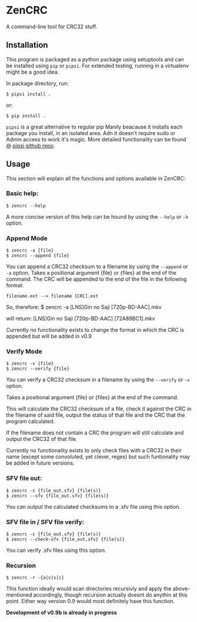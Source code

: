 # ZenCRC

A command-line tool for CRC32 stuff.


## Installation

This program is packaged as a python package using setuptools and can be installed using `pip` or `pipsi`.
For extended testing, running in a virtualenv might be a good idea.

In package directory, run:

    $ pipsi install .

or:

    $ pip install .


`pipsi` is a great alternative to regular pip Manily beacause it installs
each package you install, in an isolated area.
Adn it doesn't require sudo or Admin access to work it's magic.
More detailed functionality can be found @ [pipsi github repo](https://github.com/mitsuhiko/pipsi#readme).


## Usage

This section will explain all the functions and options available in ZenCRC:

### Basic help:

    $ zencrc --help

A more concise version of this help can be hound by using the `--help` or `-h`
option.


### Append Mode

	$ zencrc -a {file}
    $ zencrc --append {file}

You can append a CRC32 checksum to a filename by using the `--append` or `-a`
option.
Takes a positional argument {file} or {files} at the end of the command.
The CRC will be appended to the end of the file in the following format:

    filename.ext --> filename [CRC].ext

So, therefore:
    $ zencrc -a [LNS]Gin no Saji [720p-BD-AAC].mkv

will return:
	[LNS]Gin no Saji [720p-BD-AAC] [72A89BC1].mkv

Currently no functionality exists to change the format in which the CRC
is appended but will be added in v0.9


### Verify Mode

	$ zencrc -v {file}
    $ zencrc --verify {file}

You can verify a CRC32 checksum in a filename by using the `--verify` or `-v`
option.

Takes a positional argument {file} or {files} at the end of the command.

This will calculate the CRC32 checksum of a file, check it against the CRC
in the filename of said file,
output the status of that file and the CRC that the program calculated.

If the filename does not contain a CRC the program will still calculate
and output the CRC32 of that file.

Currently no functionality exists to only check files with a CRC32 in
their name (except some convoluted, yet clever, regex)
but such funtionality may be added in future versions.


### SFV file out:

    $ zencrc -s {file_out.sfv} {file(s)}
    $ zencrc --sfv {file_out.sfv} {file(s)}

You can output the calculated checksums to a .sfv file using this option.

### SFV file in / SFV file verify:

    $ zencrc -c {file_out.sfv} {file(s)}
    $ zencrc --check-sfv {file_out.sfv} {file(s)}

You can verify .sfv files using this option.


### Recursion

    $ zencrc -r -{a|v|s|c}

This function ideally would scan directories recursivly and apply the
above-mentioned accordingly, though recursion actually doesnt do anythin
at this point. Either way version 0.9 would most definitely have this function.

__Development of v0.9b is already in progress__
